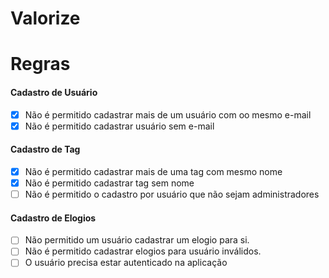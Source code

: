 # Valorize

# Regras
#### Cadastro de Usuário
- [x] Não é permitido cadastrar mais de um usuário com oo mesmo e-mail
- [x] Não é permitido cadastrar usuário sem e-mail

#### Cadastro de Tag
- [x] Não é permitido cadastrar mais de uma tag com mesmo nome
- [x] Não é permitido cadastrar tag sem nome
- [ ] Não é permitido o cadastro por usuário que não sejam administradores

#### Cadastro de Elogios
- [ ] Não permitido um usuário cadastrar um elogio para si.
- [ ] Não é permitido cadastrar elogios para usuário inválidos.
- [ ] O usuário precisa estar autenticado na aplicação